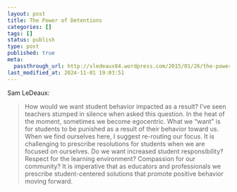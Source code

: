 ```yaml
---
layout: post
title: The Power of Detentions
categories: []
tags: []
status: publish
type: post
published: true
meta:
  passthrough_url: http://sledeaux84.wordpress.com/2015/01/26/the-power-of-detentions/
last_modified_at: 2024-11-01 19:03:51
---
```


Sam LeDeaux:


>How would we want student behavior impacted as a result? I’ve seen teachers stumped in silence when asked this question. In the heat of the moment, sometimes we become egocentric. What we “want” is for students to be punished as a result of their behavior toward us. When we find ourselves here, I suggest re-routing our focus. It is challenging to prescribe resolutions for students when we are focused on ourselves. Do we want increased student responsibility? Respect for the learning environment? Compassion for our community? It is imperative that as educators and professionals we prescribe student-centered solutions that promote positive behavior moving forward.
